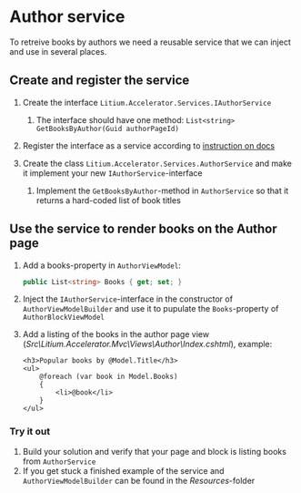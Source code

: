 # Author service

To retreive books by authors we need a reusable service that we can inject and use in several places.

## Create and register the service

1. Create the interface `Litium.Accelerator.Services.IAuthorService`
    1. The interface should have one method: `List<string> GetBooksByAuthor(Guid authorPageId)`

1. Register the interface as a service according to [instruction on docs](https://docs.litium.com/documentation/architecture/dependency-injection/service-registration)

1. Create the class `Litium.Accelerator.Services.AuthorService` and make it implement your new `IAuthorService`-interface
    1. Implement the `GetBooksByAuthor`-method in `AuthorService` so that it returns a hard-coded list of book titles

## Use the service to render books on the Author page

1. Add a books-property in `AuthorViewModel`:
    ```C#
    public List<string> Books { get; set; }
    ```

1. Inject the `IAuthorService`-interface in the constructor of `AuthorViewModelBuilder` and use it to pupulate the `Books`-property of `AuthorBlockViewModel`

1. Add a listing of the books in the author page view (_Src\Litium.Accelerator.Mvc\Views\Author\Index.cshtml_), example:
    ```HTML+Razor
    <h3>Popular books by @Model.Title</h3>
    <ul>
        @foreach (var book in Model.Books)
        {
            <li>@book</li>
        }
    </ul>
    ```

### Try it out

1. Build your solution and verify that your page and block is listing books from `AuthorService`
1. If you get stuck a finished example of the service and `AuthorViewModelBuilder` can be found in the _Resources_-folder
